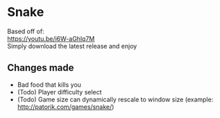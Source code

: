 # Snake
Based off of:<br/>
https://youtu.be/i6W-aGhlq7M <br/>
Simply download the latest release and enjoy
## Changes made
+ Bad food that kills you
+ (Todo) Player difficulty select
+ (Todo) Game size can dynamically rescale to window size (example: http://patorjk.com/games/snake/)
